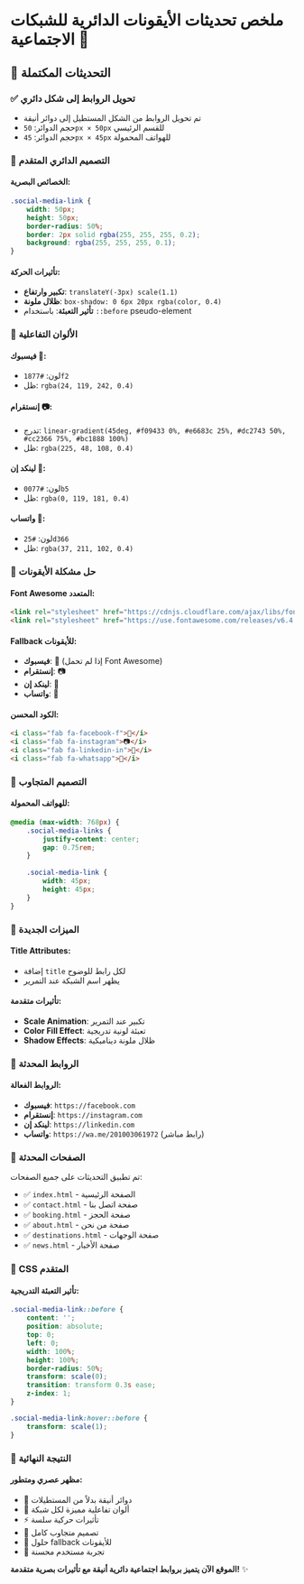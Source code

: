 # ملخص تحديثات الأيقونات الدائرية للشبكات الاجتماعية 🎯

## 🎉 التحديثات المكتملة

### ✅ **تحويل الروابط إلى شكل دائري**
- تم تحويل الروابط من الشكل المستطيل إلى دوائر أنيقة
- حجم الدوائر: `50px × 50px` للقسم الرئيسي
- حجم الدوائر: `45px × 45px` للهواتف المحمولة

### 🎨 **التصميم الدائري المتقدم**

#### الخصائص البصرية:
```css
.social-media-link {
    width: 50px;
    height: 50px;
    border-radius: 50%;
    border: 2px solid rgba(255, 255, 255, 0.2);
    background: rgba(255, 255, 255, 0.1);
}
```

#### تأثيرات الحركة:
- **تكبير وارتفاع**: `translateY(-3px) scale(1.1)`
- **ظلال ملونة**: `box-shadow: 0 6px 20px rgba(color, 0.4)`
- **تأثير التعبئة**: باستخدام `::before` pseudo-element

### 🌈 **الألوان التفاعلية**

#### فيسبوك 📘:
- لون: `#1877f2`
- ظل: `rgba(24, 119, 242, 0.4)`

#### إنستقرام 📷:
- تدرج: `linear-gradient(45deg, #f09433 0%, #e6683c 25%, #dc2743 50%, #cc2366 75%, #bc1888 100%)`
- ظل: `rgba(225, 48, 108, 0.4)`

#### لينكد إن 💼:
- لون: `#0077b5`
- ظل: `rgba(0, 119, 181, 0.4)`

#### واتساب 💬:
- لون: `#25d366`
- ظل: `rgba(37, 211, 102, 0.4)`

### 🔧 **حل مشكلة الأيقونات**

#### Font Awesome المتعدد:
```html
<link rel="stylesheet" href="https://cdnjs.cloudflare.com/ajax/libs/font-awesome/6.4.0/css/all.min.css">
<link rel="stylesheet" href="https://use.fontawesome.com/releases/v6.4.0/css/all.css">
```

#### Fallback للأيقونات:
- **فيسبوك**: 📘 (إذا لم تحمل Font Awesome)
- **إنستقرام**: 📷
- **لينكد إن**: 💼
- **واتساب**: 💬

#### الكود المحسن:
```html
<i class="fab fa-facebook-f">📘</i>
<i class="fab fa-instagram">📷</i>
<i class="fab fa-linkedin-in">💼</i>
<i class="fab fa-whatsapp">💬</i>
```

### 📱 **التصميم المتجاوب**

#### للهواتف المحمولة:
```css
@media (max-width: 768px) {
    .social-media-links {
        justify-content: center;
        gap: 0.75rem;
    }
    
    .social-media-link {
        width: 45px;
        height: 45px;
    }
}
```

### 🎯 **الميزات الجديدة**

#### Title Attributes:
- إضافة `title` لكل رابط للوضوح
- يظهر اسم الشبكة عند التمرير

#### تأثيرات متقدمة:
- **Scale Animation**: تكبير عند التمرير
- **Color Fill Effect**: تعبئة لونية تدريجية
- **Shadow Effects**: ظلال ملونة ديناميكية

### 🔗 **الروابط المحدثة**

#### الروابط الفعالة:
- **فيسبوك**: `https://facebook.com`
- **إنستقرام**: `https://instagram.com`
- **لينكد إن**: `https://linkedin.com`
- **واتساب**: `https://wa.me/201003061972` (رابط مباشر)

### 📄 **الصفحات المحدثة**

تم تطبيق التحديثات على جميع الصفحات:
- ✅ `index.html` - الصفحة الرئيسية
- ✅ `contact.html` - صفحة اتصل بنا
- ✅ `booking.html` - صفحة الحجز
- ✅ `about.html` - صفحة من نحن
- ✅ `destinations.html` - صفحة الوجهات
- ✅ `news.html` - صفحة الأخبار

### 🎨 **CSS المتقدم**

#### تأثير التعبئة التدريجية:
```css
.social-media-link::before {
    content: '';
    position: absolute;
    top: 0;
    left: 0;
    width: 100%;
    height: 100%;
    border-radius: 50%;
    transform: scale(0);
    transition: transform 0.3s ease;
    z-index: 1;
}

.social-media-link:hover::before {
    transform: scale(1);
}
```

### 🚀 **النتيجة النهائية**

#### مظهر عصري ومتطور:
- 🎯 دوائر أنيقة بدلاً من المستطيلات
- 🌈 ألوان تفاعلية مميزة لكل شبكة
- ⚡ تأثيرات حركية سلسة
- 📱 تصميم متجاوب كامل
- 🔧 حلول fallback للأيقونات
- 💫 تجربة مستخدم محسنة

**الموقع الآن يتميز بروابط اجتماعية دائرية أنيقة مع تأثيرات بصرية متقدمة!** ✨